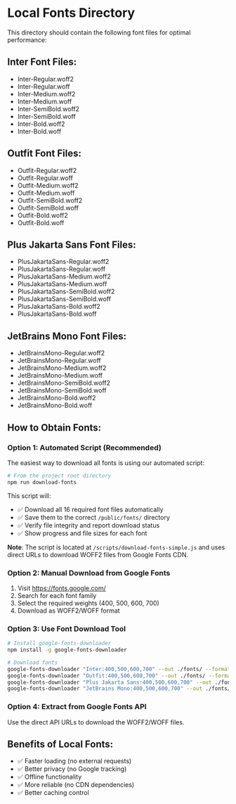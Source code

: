 # Local Fonts Directory

This directory should contain the following font files for optimal performance:

## Inter Font Files:
- Inter-Regular.woff2
- Inter-Regular.woff
- Inter-Medium.woff2
- Inter-Medium.woff
- Inter-SemiBold.woff2
- Inter-SemiBold.woff
- Inter-Bold.woff2
- Inter-Bold.woff

## Outfit Font Files:
- Outfit-Regular.woff2
- Outfit-Regular.woff
- Outfit-Medium.woff2
- Outfit-Medium.woff
- Outfit-SemiBold.woff2
- Outfit-SemiBold.woff
- Outfit-Bold.woff2
- Outfit-Bold.woff

## Plus Jakarta Sans Font Files:
- PlusJakartaSans-Regular.woff2
- PlusJakartaSans-Regular.woff
- PlusJakartaSans-Medium.woff2
- PlusJakartaSans-Medium.woff
- PlusJakartaSans-SemiBold.woff2
- PlusJakartaSans-SemiBold.woff
- PlusJakartaSans-Bold.woff2
- PlusJakartaSans-Bold.woff

## JetBrains Mono Font Files:
- JetBrainsMono-Regular.woff2
- JetBrainsMono-Regular.woff
- JetBrainsMono-Medium.woff2
- JetBrainsMono-Medium.woff
- JetBrainsMono-SemiBold.woff2
- JetBrainsMono-SemiBold.woff
- JetBrainsMono-Bold.woff2
- JetBrainsMono-Bold.woff

## How to Obtain Fonts:

### Option 1: Automated Script (Recommended)
The easiest way to download all fonts is using our automated script:

```bash
# From the project root directory
npm run download-fonts
```

This script will:
- ✅ Download all 16 required font files automatically
- ✅ Save them to the correct `/public/fonts/` directory
- ✅ Verify file integrity and report download status
- ✅ Show progress and file sizes for each font

**Note**: The script is located at `/scripts/download-fonts-simple.js` and uses direct URLs to download WOFF2 files from Google Fonts CDN.

### Option 2: Manual Download from Google Fonts
1. Visit https://fonts.google.com/
2. Search for each font family
3. Select the required weights (400, 500, 600, 700)
4. Download as WOFF2/WOFF format

### Option 3: Use Font Download Tool
```bash
# Install google-fonts-downloader
npm install -g google-fonts-downloader

# Download fonts
google-fonts-downloader "Inter:400,500,600,700" --out ./fonts/ --formats woff2,woff
google-fonts-downloader "Outfit:400,500,600,700" --out ./fonts/ --formats woff2,woff
google-fonts-downloader "Plus Jakarta Sans:400,500,600,700" --out ./fonts/ --formats woff2,woff
google-fonts-downloader "JetBrains Mono:400,500,600,700" --out ./fonts/ --formats woff2,woff
```

### Option 4: Extract from Google Fonts API
Use the direct API URLs to download the WOFF2/WOFF files.

## Benefits of Local Fonts:
- ✅ Faster loading (no external requests)
- ✅ Better privacy (no Google tracking)
- ✅ Offline functionality
- ✅ More reliable (no CDN dependencies)
- ✅ Better caching control
